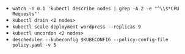 - `watch -n 0.1 'kubectl describe nodes | grep -A 2 -e "^\\s*CPU Requests"'`
- `kubectl drain <2 nodes>`
- `kubectl scale deployment wordpress --replicas 9`
- `kubectl uncordon <2 nodes>`
- `descheduler --kubeconfig $KUBECONFIG --policy-config-file policy.yaml -v 5`

